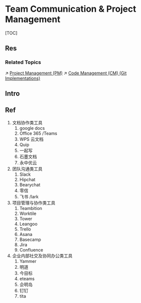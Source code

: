 # Team Communication & Project Management

[TOC]



## Res
### Related Topics
↗ [Project Management (PM)](../../../Software%20Engineering/☁️%20Cloud%20Computing%20&%20Cloud%20Native/Dev(Sec)Ops%20(Application%20Level%20Engineering)/🛫%20Continuous%20Integration/Project%20Management%20(PM)/Project%20Management%20(PM).md)
↗ [Code Management (CM) (Git Implementations)](../../../Software%20Engineering/☁️%20Cloud%20Computing%20&%20Cloud%20Native/Dev(Sec)Ops%20(Application%20Level%20Engineering)/🛫%20Continuous%20Integration/Code%20Management%20(CM)%20(Git%20Implementations)/Code%20Management%20(CM)%20(Git%20Implementations).md)



## Intro



## Ref
[入职新公司，用 lark，感觉挺好用的 | V2EX]: https://www.v2ex.com/t/851869

[盘点国内外25款最具代表性的协同办公类软件 - 欧开磊的文章 - 知乎]: https://zhuanlan.zhihu.com/p/22895023
1. 文档协作类工具
	1. google docs
	2. Office 365 /Teams
	3. WPS 云文档
	4. Quip
	5. 一起写
	6. 石墨文档
	7. 永中优云
2. 团队沟通类工具
	1. Slack
	2. Hipchat
	3. Bearychat
	4. 零信
	5. 飞书 /lark
3. 项目管理与协作类工具
	1. Teambition
	2. Worktile
	3. Tower
	4. Leangoo
	5. Trello
	6. Asana
	7. Basecamp
	8. Jira
	9. Confluence
4. 企业内部社交及协同办公类工具
	1. Yammer
	2. 明道
	3. 今目标
	4. eteams
	5. 企明岛
	6. 钉钉
	7. tita
